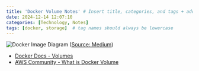 ```yaml
---
title: 'Docker Volume Notes' # Insert title, categories, and tags + add title to filename
date: 2024-12-14 12:07:10
categories: [Technology, Notes]
tags: [docker, storage]  # tag names should always be lowercase
---
```


![Docker Image Diagram](https://miro.medium.com/v2/format:webp/0*hN3NgV1e3ZchXg_G)
([Source: Medium](https://medium.com/@AbbasPlusPlus/docker-volumes-explained-adc5bf89d5df))

* [Docker Docs - Volumes](https://docs.docker.com/engine/storage/volumes/)
* [AWS Community - What is Docker Volume](https://community.aws/content/2mmx8xQee5UhvQYkumnmFvRFy0M/what-is-docker-volume)
